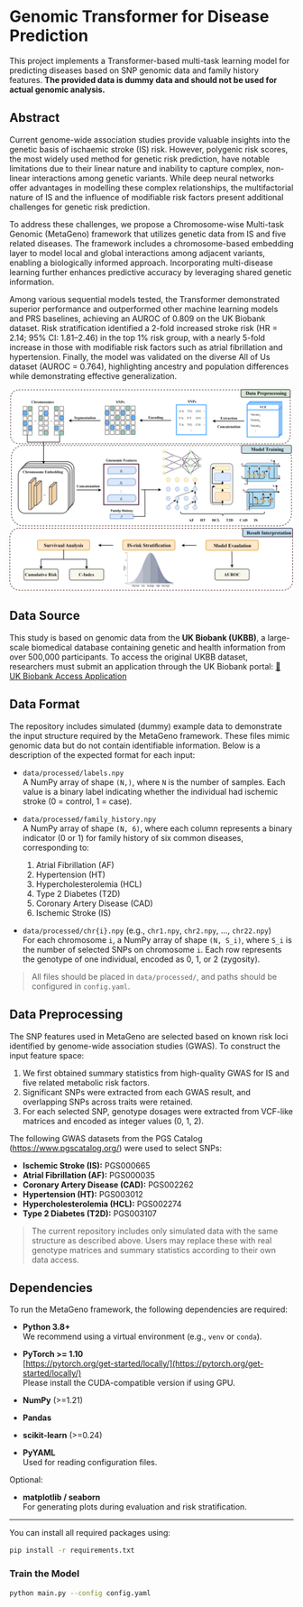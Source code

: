 ﻿# Genomic Transformer for Disease Prediction

This project implements a Transformer-based multi-task learning model for predicting diseases based on SNP genomic data and family history features. **The provided data is dummy data and should not be used for actual genomic analysis.**

## Abstract

Current genome-wide association studies provide valuable insights into the genetic basis of ischaemic stroke (IS) risk. However, polygenic risk scores, the most widely used method for genetic risk prediction, have notable limitations due to their linear nature and inability to capture complex, non-linear interactions among genetic variants. While deep neural networks offer advantages in modelling these complex relationships, the multifactorial nature of IS and the influence of modifiable risk factors present additional challenges for genetic risk prediction.

To address these challenges, we propose a Chromosome-wise Multi-task Genomic (MetaGeno) framework that utilizes genetic data from IS and five related diseases. The framework includes a chromosome-based embedding layer to model local and global interactions among adjacent variants, enabling a biologically informed approach. Incorporating multi-disease learning further enhances predictive accuracy by leveraging shared genetic information.

Among various sequential models tested, the Transformer demonstrated superior performance and outperformed other machine learning models and PRS baselines, achieving an AUROC of 0.809 on the UK Biobank dataset. Risk stratification identified a 2-fold increased stroke risk (HR = 2.14; 95% CI: 1.81–2.46) in the top 1% risk group, with a nearly 5-fold increase in those with modifiable risk factors such as atrial fibrillation and hypertension. Finally, the model was validated on the diverse All of Us dataset (AUROC = 0.764), highlighting ancestry and population differences while demonstrating effective generalization.

![MetaGeno Workflow](./flow.png)

## Data Source

This study is based on genomic data from the **UK Biobank (UKBB)**, a large-scale biomedical database containing genetic and health information from over 500,000 participants. To access the original UKBB dataset, researchers must submit an application through the UK Biobank portal: [🔗 UK Biobank Access Application](https://www.ukbiobank.ac.uk/enable-your-research/apply-for-access)

## Data Format

The repository includes simulated (dummy) example data to demonstrate the input structure required by the MetaGeno framework. These files mimic genomic data but do not contain identifiable information. Below is a description of the expected format for each input:

- `data/processed/labels.npy`  
  A NumPy array of shape `(N,)`, where `N` is the number of samples. Each value is a binary label indicating whether the individual had ischemic stroke (0 = control, 1 = case).

- `data/processed/family_history.npy`  
  A NumPy array of shape `(N, 6)`, where each column represents a binary indicator (0 or 1) for family history of six common diseases, corresponding to:
  1. Atrial Fibrillation (AF)
  2. Hypertension (HT)
  3. Hypercholesterolemia (HCL)
  4. Type 2 Diabetes (T2D)
  5. Coronary Artery Disease (CAD)
  6. Ischemic Stroke (IS)

- `data/processed/chr{i}.npy` (e.g., `chr1.npy`, `chr2.npy`, ..., `chr22.npy`)  
  For each chromosome `i`, a NumPy array of shape `(N, S_i)`, where `S_i` is the number of selected SNPs on chromosome `i`. Each row represents the genotype of one individual, encoded as 0, 1, or 2 (zygosity).

> All files should be placed in `data/processed/`, and paths should be configured in `config.yaml`.

## Data Preprocessing

The SNP features used in MetaGeno are selected based on known risk loci identified by genome-wide association studies (GWAS). To construct the input feature space:

1. We first obtained summary statistics from high-quality GWAS for IS and five related metabolic risk factors.
2. Significant SNPs were extracted from each GWAS result, and overlapping SNPs across traits were retained.
3. For each selected SNP, genotype dosages were extracted from VCF-like matrices and encoded as integer values (0, 1, 2).

The following GWAS datasets from the PGS Catalog (https://www.pgscatalog.org/) were used to select SNPs:

- **Ischemic Stroke (IS):** PGS000665  
- **Atrial Fibrillation (AF):** PGS000035  
- **Coronary Artery Disease (CAD):** PGS002262  
- **Hypertension (HT):** PGS003012  
- **Hypercholesterolemia (HCL):** PGS002274  
- **Type 2 Diabetes (T2D):** PGS003107

> The current repository includes only simulated data with the same structure as described above. Users may replace these with real genotype matrices and summary statistics according to their own data access.

## Dependencies

To run the MetaGeno framework, the following dependencies are required:

- **Python 3.8+**  
  We recommend using a virtual environment (e.g., `venv` or `conda`).

- **PyTorch >= 1.10**  
  [https://pytorch.org/get-started/locally/](https://pytorch.org/get-started/locally/)  
  Please install the CUDA-compatible version if using GPU.

- **NumPy** (>=1.21)

- **Pandas**

- **scikit-learn** (>=0.24)

- **PyYAML**  
  Used for reading configuration files.

Optional:

- **matplotlib / seaborn**  
  For generating plots during evaluation and risk stratification.

---

You can install all required packages using:

```bash
pip install -r requirements.txt
```

### Train the Model

```bash
python main.py --config config.yaml
```




